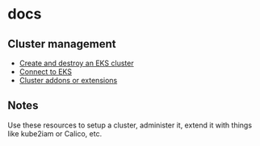 # docs

## Cluster management

* [Create and destroy an EKS cluster](create-and-destroy-eks.md)
* [Connect to EKS](connect-to-eks.md)
* [Cluster addons or extensions](cluster-addons.md)

## Notes

Use these resources to setup a cluster, administer it, extend it with things like kube2iam or Calico, etc.

